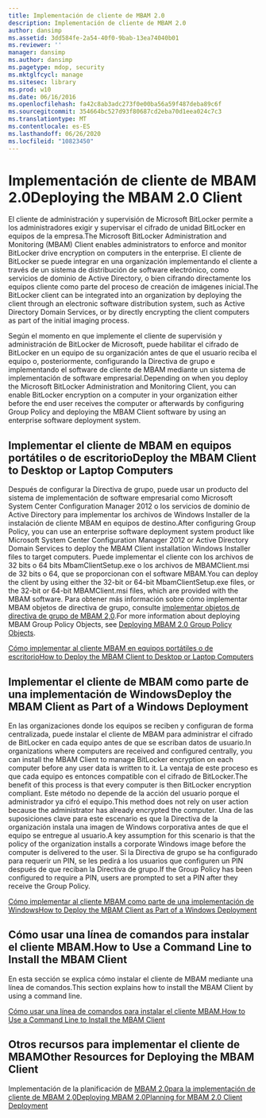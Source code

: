 ```yaml
---
title: Implementación de cliente de MBAM 2.0
description: Implementación de cliente de MBAM 2.0
author: dansimp
ms.assetid: 3dd584fe-2a54-40f0-9bab-13ea74040b01
ms.reviewer: ''
manager: dansimp
ms.author: dansimp
ms.pagetype: mdop, security
ms.mktglfcycl: manage
ms.sitesec: library
ms.prod: w10
ms.date: 06/16/2016
ms.openlocfilehash: fa42c8ab3adc273f0e00ba56a59f487deba89c6f
ms.sourcegitcommit: 354664bc527d93f80687cd2eba70d1eea024c7c3
ms.translationtype: MT
ms.contentlocale: es-ES
ms.lasthandoff: 06/26/2020
ms.locfileid: "10823450"
---
```

# <span data-ttu-id="29622-103">Implementación de cliente de MBAM 2.0</span><span class="sxs-lookup"><span data-stu-id="29622-103">Deploying the MBAM 2.0 Client</span></span>


<span data-ttu-id="29622-104">El cliente de administración y supervisión de Microsoft BitLocker permite a los administradores exigir y supervisar el cifrado de unidad BitLocker en equipos de la empresa.</span><span class="sxs-lookup"><span data-stu-id="29622-104">The Microsoft BitLocker Administration and Monitoring (MBAM) Client enables administrators to enforce and monitor BitLocker drive encryption on computers in the enterprise.</span></span> <span data-ttu-id="29622-105">El cliente de BitLocker se puede integrar en una organización implementando el cliente a través de un sistema de distribución de software electrónico, como servicios de dominio de Active Directory, o bien cifrando directamente los equipos cliente como parte del proceso de creación de imágenes inicial.</span><span class="sxs-lookup"><span data-stu-id="29622-105">The BitLocker client can be integrated into an organization by deploying the client through an electronic software distribution system, such as Active Directory Domain Services, or by directly encrypting the client computers as part of the initial imaging process.</span></span>

<span data-ttu-id="29622-106">Según el momento en que implemente el cliente de supervisión y administración de BitLocker de Microsoft, puede habilitar el cifrado de BitLocker en un equipo de su organización antes de que el usuario reciba el equipo o, posteriormente, configurando la Directiva de grupo e implementando el software de cliente de MBAM mediante un sistema de implementación de software empresarial.</span><span class="sxs-lookup"><span data-stu-id="29622-106">Depending on when you deploy the Microsoft BitLocker Administration and Monitoring Client, you can enable BitLocker encryption on a computer in your organization either before the end user receives the computer or afterwards by configuring Group Policy and deploying the MBAM Client software by using an enterprise software deployment system.</span></span>

## <span data-ttu-id="29622-107">Implementar el cliente de MBAM en equipos portátiles o de escritorio</span><span class="sxs-lookup"><span data-stu-id="29622-107">Deploy the MBAM Client to Desktop or Laptop Computers</span></span>


<span data-ttu-id="29622-108">Después de configurar la Directiva de grupo, puede usar un producto del sistema de implementación de software empresarial como Microsoft System Center Configuration Manager 2012 o los servicios de dominio de Active Directory para implementar los archivos de Windows Installer de la instalación de cliente MBAM en equipos de destino.</span><span class="sxs-lookup"><span data-stu-id="29622-108">After configuring Group Policy, you can use an enterprise software deployment system product like Microsoft System Center Configuration Manager 2012 or Active Directory Domain Services to deploy the MBAM Client installation Windows Installer files to target computers.</span></span> <span data-ttu-id="29622-109">Puede implementar el cliente con los archivos de 32 bits o 64 bits MbamClientSetup.exe o los archivos de MBAMClient.msi de 32 bits o 64, que se proporcionan con el software MBAM.</span><span class="sxs-lookup"><span data-stu-id="29622-109">You can deploy the client by using either the 32-bit or 64-bit MbamClientSetup.exe files, or the 32-bit or 64-bit MBAMClient.msi files, which are provided with the MBAM software.</span></span> <span data-ttu-id="29622-110">Para obtener más información sobre cómo implementar MBAM objetos de directiva de grupo, consulte [implementar objetos de directiva de grupo de MBAM 2,0](deploying-mbam-20-group-policy-objects-mbam-2.md).</span><span class="sxs-lookup"><span data-stu-id="29622-110">For more information about deploying MBAM Group Policy Objects, see [Deploying MBAM 2.0 Group Policy Objects](deploying-mbam-20-group-policy-objects-mbam-2.md).</span></span>

[<span data-ttu-id="29622-111">Cómo implementar al cliente MBAM en equipos portátiles o de escritorio</span><span class="sxs-lookup"><span data-stu-id="29622-111">How to Deploy the MBAM Client to Desktop or Laptop Computers</span></span>](how-to-deploy-the-mbam-client-to-desktop-or-laptop-computers-mbam-2.md)

## <span data-ttu-id="29622-112">Implementar el cliente de MBAM como parte de una implementación de Windows</span><span class="sxs-lookup"><span data-stu-id="29622-112">Deploy the MBAM Client as Part of a Windows Deployment</span></span>


<span data-ttu-id="29622-113">En las organizaciones donde los equipos se reciben y configuran de forma centralizada, puede instalar el cliente de MBAM para administrar el cifrado de BitLocker en cada equipo antes de que se escriban datos de usuario.</span><span class="sxs-lookup"><span data-stu-id="29622-113">In organizations where computers are received and configured centrally, you can install the MBAM Client to manage BitLocker encryption on each computer before any user data is written to it.</span></span> <span data-ttu-id="29622-114">La ventaja de este proceso es que cada equipo es entonces compatible con el cifrado de BitLocker.</span><span class="sxs-lookup"><span data-stu-id="29622-114">The benefit of this process is that every computer is then BitLocker encryption compliant.</span></span> <span data-ttu-id="29622-115">Este método no depende de la acción del usuario porque el administrador ya cifró el equipo.</span><span class="sxs-lookup"><span data-stu-id="29622-115">This method does not rely on user action because the administrator has already encrypted the computer.</span></span> <span data-ttu-id="29622-116">Una de las suposiciones clave para este escenario es que la Directiva de la organización instala una imagen de Windows corporativa antes de que el equipo se entregue al usuario.</span><span class="sxs-lookup"><span data-stu-id="29622-116">A key assumption for this scenario is that the policy of the organization installs a corporate Windows image before the computer is delivered to the user.</span></span> <span data-ttu-id="29622-117">Si la Directiva de grupo se ha configurado para requerir un PIN, se les pedirá a los usuarios que configuren un PIN después de que reciban la Directiva de grupo.</span><span class="sxs-lookup"><span data-stu-id="29622-117">If the Group Policy has been configured to require a PIN, users are prompted to set a PIN after they receive the Group Policy.</span></span>

[<span data-ttu-id="29622-118">Cómo implementar al cliente MBAM como parte de una implementación de Windows</span><span class="sxs-lookup"><span data-stu-id="29622-118">How to Deploy the MBAM Client as Part of a Windows Deployment</span></span>](how-to-deploy-the-mbam-client-as-part-of-a-windows-deployment-mbam-2.md)

## <span data-ttu-id="29622-119">Cómo usar una línea de comandos para instalar el cliente MBAM.</span><span class="sxs-lookup"><span data-stu-id="29622-119">How to Use a Command Line to Install the MBAM Client</span></span>


<span data-ttu-id="29622-120">En esta sección se explica cómo instalar el cliente de MBAM mediante una línea de comandos.</span><span class="sxs-lookup"><span data-stu-id="29622-120">This section explains how to install the MBAM Client by using a command line.</span></span>

[<span data-ttu-id="29622-121">Cómo usar una línea de comandos para instalar el cliente MBAM.</span><span class="sxs-lookup"><span data-stu-id="29622-121">How to Use a Command Line to Install the MBAM Client</span></span>](how-to-use-a-command-line-to-install-the-mbam-client.md)

## <span data-ttu-id="29622-122">Otros recursos para implementar el cliente de MBAM</span><span class="sxs-lookup"><span data-stu-id="29622-122">Other Resources for Deploying the MBAM Client</span></span>


<span data-ttu-id="29622-123">Implementación de la planificación de [MBAM 2,0](deploying-mbam-20-mbam-2.md)[para la implementación de cliente de MBAM 2,0](planning-for-mbam-20-client-deployment-mbam-2.md)</span><span class="sxs-lookup"><span data-stu-id="29622-123">[Deploying MBAM 2.0](deploying-mbam-20-mbam-2.md)[Planning for MBAM 2.0 Client Deployment](planning-for-mbam-20-client-deployment-mbam-2.md)</span></span>

 

 





